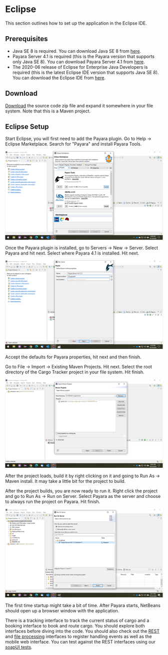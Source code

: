 # Eclipse

This section outlines how to set up the application in the Eclipse IDE.

## Prerequisites

* Java SE 8 is required. You can download Java SE 8 from [here](https://www.azul.com/downloads/zulu-community/?version=java-8-lts).
* Payara Server 4.1 is required (this is the Payara version that supports only Java SE 8). You can download Payara Server 4.1 from [here](https://repo1.maven.org/maven2/fish/payara/distributions/payara/4.1.2.181/payara-4.1.2.181.zip).
* The 2020-06 release of Eclipse for Enterprise Java Developers is required (this is the latest Eclipse IDE version that supports Java SE 8). You can download the Eclipse IDE from [here](https://www.eclipse.org/downloads/packages/release/2020-06/r/eclipse-ide-enterprise-java-developers).

## Download

[Download](https://github.com/eclipse-ee4j/cargotracker/archive/master.zip) the source code zip file and expand it somewhere in your file system. Note that this is a Maven project.

## Eclipse Setup

Start Eclipse, you will first need to add the Payara plugin. Go to Help -> Eclipse Marketplace. Search for "Payara" and install Payara Tools.

![ ](.gitbook/assets/eclipse_step1.png)

Once the Payara plugin is installed, go to Servers -> New -> Server. Select Payara and hit next. Select where Payara 4.1 is installed. Hit next.

![ ](.gitbook/assets/eclipse_step2.png)

Accept the defaults for Payara properties, hit next and then finish.

Go to File -> Import -> Existing Maven Projects. Hit next. Select the root directory of the Cargo Tracker project in your file system. Hit finish.

![ ](.gitbook/assets/eclipse_step3.png)

After the project loads, build it by right clicking on it and going to Run As -> Maven install. It may take a little bit for the project to build.

After the project builds, you are now ready to run it. Right click the project and go to Run As -> Run on Server. Select Payara as the server and choose to always run the project on Payara. Hit finish.

![ ](.gitbook/assets/eclipse_step4.png)

The first time startup might take a bit of time. After Payara starts, NetBeans should open up a browser window with the application.

There is a tracking interface to track the current status of cargo and a booking interface to book and route cargo. You should explore both interfaces before diving into the code. You should also check out the [REST](https://github.com/m-reza-rahman/cargo-tracker/blob/master/src/main/java/net/java/cargotracker/interfaces/handling/rest/HandlingReportService.java) and [file processing](https://github.com/m-reza-rahman/cargo-tracker/blob/master/src/main/java/net/java/cargotracker/interfaces/handling/file/UploadDirectoryScanner.java) interfaces to register handling events as well as the mobile web interface. You can test against the REST interfaces using our [soapUI tests](https://github.com/m-reza-rahman/cargo-tracker/tree/master/src/test/soapui).

